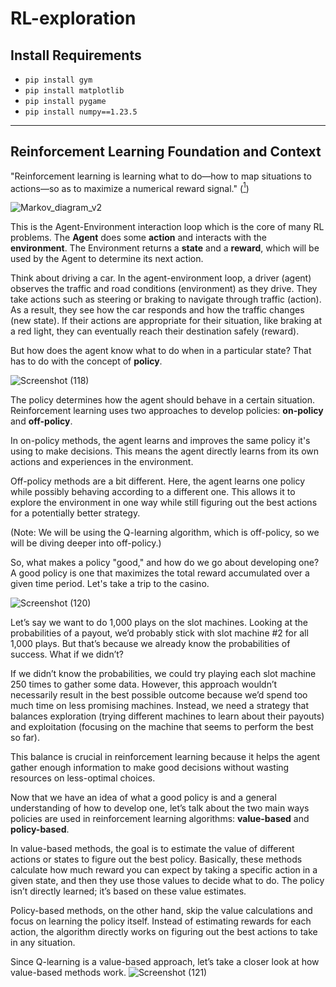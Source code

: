 # RL-exploration

## Install Requirements
- `pip install gym`
- `pip install matplotlib`
- `pip install pygame`
- `pip install numpy==1.23.5`

---

## Reinforcement Learning Foundation and Context

"Reinforcement learning is learning what to do—how to map situations to actions—so as to maximize a numerical reward signal." ([<sup>1</sup>](https://www.youtube.com/watch?v=lfPEJPHUllg&list=PLTl9hO2Oobd9kS--NgVz0EPNyEmygV1Ha&index=1))

![Markov_diagram_v2](https://github.com/user-attachments/assets/eaee46e6-3d67-4a74-bf0f-21e19db2347d)

This is the Agent-Environment interaction loop which is the core of many RL problems. The **Agent** does some **action** and interacts with the **environment**. The Environment returns a **state** and a **reward**, which will be used by the Agent to determine its next action.

Think about driving a car. In the agent-environment loop, a driver (agent) observes the traffic and road conditions (environment) as they drive. They take actions such as steering or braking to navigate through traffic (action). As a result, they see how the car responds and how the traffic changes (new state). If their actions are appropriate for their situation, like braking at a red light, they can eventually reach their destination safely (reward).

But how does the agent know what to do when in a particular state? That has to do with the concept of **policy**.

![Screenshot (118)](https://github.com/user-attachments/assets/9a5f9bab-7acb-4fd1-b3bc-dd35cbd2e1d7)

The policy determines how the agent should behave in a certain situation. Reinforcement learning uses two approaches to develop policies: **on-policy** and **off-policy**.  

In on-policy methods, the agent learns and improves the same policy it's using to make decisions. This means the agent directly learns from its own actions and experiences in the environment.

Off-policy methods are a bit different. Here, the agent learns one policy while possibly behaving according to a different one. This allows it to explore the environment in one way while still figuring out the best actions for a potentially better strategy.

(Note: We will be using the Q-learning algorithm, which is off-policy, so we will be diving deeper into off-policy.)

So, what makes a policy "good," and how do we go about developing one? A good policy is one that maximizes the total reward accumulated over a given time period. Let's take a trip to the casino.

![Screenshot (120)](https://github.com/user-attachments/assets/5313e218-c289-4612-9d8a-c5f27fc58ad7)

Let’s say we want to do 1,000 plays on the slot machines. Looking at the probabilities of a payout, we’d probably stick with slot machine #2 for all 1,000 plays. But that’s because we already know the probabilities of success. What if we didn’t?

If we didn’t know the probabilities, we could try playing each slot machine 250 times to gather some data. However, this approach wouldn’t necessarily result in the best possible outcome because we’d spend too much time on less promising machines. Instead, we need a strategy that balances exploration (trying different machines to learn about their payouts) and exploitation (focusing on the machine that seems to perform the best so far).

This balance is crucial in reinforcement learning because it helps the agent gather enough information to make good decisions without wasting resources on less-optimal choices.

Now that we have an idea of what a good policy is and a general understanding of how to develop one, let’s talk about the two main ways policies are used in reinforcement learning algorithms: **value-based** and **policy-based**.

In value-based methods, the goal is to estimate the value of different actions or states to figure out the best policy. Basically, these methods calculate how much reward you can expect by taking a specific action in a given state, and then they use those values to decide what to do. The policy isn’t directly learned; it’s based on these value estimates.

Policy-based methods, on the other hand, skip the value calculations and focus on learning the policy itself. Instead of estimating rewards for each action, the algorithm directly works on figuring out the best actions to take in any situation.

Since Q-learning is a value-based approach, let’s take a closer look at how value-based methods work.
![Screenshot (121)](https://github.com/user-attachments/assets/b4de98a6-fbf5-4656-bf67-d4461a21bb9d)
